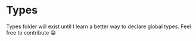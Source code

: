 # Types

Types folder will exist until I learn a better way to declare global types. Feel free to contribute 😁
